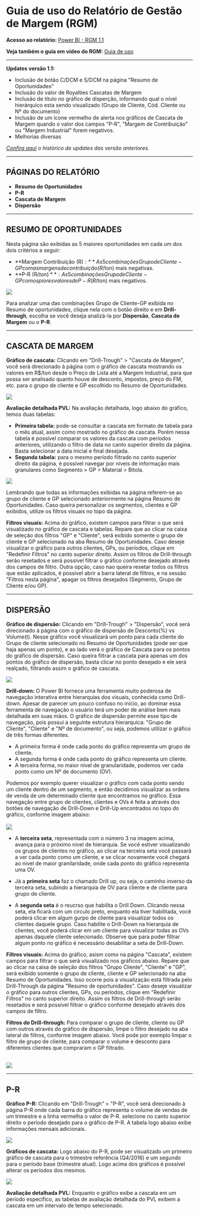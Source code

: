 # Guia de uso do Relatório de Gestão de Margem (RGM)

**Acesso ao relatório:** [Power BI - RGM 1.1](https://app.powerbi.com/groups/363fc772-dd63-4b14-9874-23adbff5b394/reports/86144c27-0021-4000-8f7c-6361bf0873e2/ReportSectiond4541df725c8d50c0f4c)

**Veja também o guia em vídeo do RGM:** [Guia de uso](https://arcelormittal.sharepoint.com/sites/arames/espaco-share/BBA/maisvalor/Documentos%20Compartilhados/Forms/AllItems.aspx?id=%2Fsites%2Farames%2Fespaco%2Dshare%2FBBA%2Fmaisvalor%2FDocumentos%20Compartilhados%2FPrecifica%C3%A7%C3%A3o%2FGuia%20RGM%201%2E0%2Emp4&parent=%2Fsites%2Farames%2Fespaco%2Dshare%2FBBA%2Fmaisvalor%2FDocumentos%20Compartilhados%2FPrecifica%C3%A7%C3%A3o)
___
**Updates versão 1.1:**
- Inclusão de botão C/DCM e S/DCM na página "Resumo de Oportunidades"
- Inclusão do valor de Royalties Cascatas de Margem
- Inclusão de título no gráfico de disperção, informando qual o nível hierárquico esta sendo visualizado (Grupo de Cliente, Cód. Cliente ou Nº do documento)
- Inclusão de um ícone vermelho de alerta nos gráficos de Cascata de Margem quando o valor dos campos "P-R", "Margem de Contribuição" ou "Margem Industrial" forem negativos.
- Melhorias diversas

*[Confira aqui](https://github.com/Luciano-Belgo/RGM-Guia/blob/master/Updates.md) o histórico de updates das versão anteriores.*

___
## PÁGINAS DO RELATÓRIO
- **Resumo de Oportunidades**
- **P-R**
- **Cascata de Margem**
- **Dispersão**

___

## RESUMO DE OPORTUNIDADES 
Nesta página são exibidas as 5 maiores oportunidades em cada um dos dois critérios a seguir:
- **Margem Contribuição (R$):** As 5 combinações Grupo de Cliente-GP com as  margens de contribuição (R$/ton) mais negativas.
- **P-R (R$/ton)**: As 5 combinações Grupo de Cliente-GP com os piores valores de P-R (R$/ton) mais negativos.

<img src="https://raw.githubusercontent.com/Luciano-Belgo/RGM-Guia/master/imagens/Resumo%20de%20oportunidades.png"><br>

Para analizar uma das combinações Grupo de Cliente-GP exibida no Resumo de oportunidades, clique nela com o botão direito e em **Drill-through**, escolha se você deseja analizá-la por **Dispersão**, **Cascata de Margem** ou o **P-R**. 

___
## CASCATA DE MARGEM
**Gráfico de cascata:** Clicando em "Drill-Trough" > "Cascata de Margem", você será direcionado à página com o gráfico de cascata mostrando os valores em R$/ton desde o Preço de Lista até a Margem Industrial, para que possa ser analisado quanto houve de desconto, impostos, preço do FM, etc. para o grupo de cliente e GP escolhido no Resumo de Oportunidades.

<img src="https://raw.githubusercontent.com/Luciano-Belgo/RGM-Guia/master/imagens/Cascata%20de%20margem.PNG"><br>


**Avaliação detalhada PVL:**  Na avaliação detalhada, logo abaixo do gráfico, temos duas tabelas:
- **Primeira tabela:** pode-se consultar a cascata em formato de tabela para o mês atual, assim como mostrado no gráfico de cascata. Porém nessa tabela é possível comparar os valores da cascata com períodos anteriores, utilizando o filtro de data no canto superior direito da página. Basta selecionar a data inicial e final desejada.
- **Segunda tabela:** para o mesmo período filtrado no canto superior direito da página, é possível navegar por níveis de informação mais granulares como Segmento > GP > Material > Bitola.

<img src="https://raw.githubusercontent.com/Luciano-Belgo/RGM-Guia/master/imagens/Avalia%C3%A7%C3%A3o%20detalhada.PNG"><br>

Lembrando que todas as informações exibidas na página referem-se ao grupo de cliente e GP selecionado anteriormente na página Resumo de Oportunidades. Caso queira personalizar os segmentos, clientes e GP exibidos, utilize os filtros visuais no topo da página.

**Filtros visuais:** Acima do gráfico, existem campos para filtrar o que será visualizado no gráfico de cascata e tabelas. Repare que ao clicar na caixa de seleção dos filtros "GP" e "Cliente", será exibido somente o grupo de cliente e GP selecionado na aba Resumo de Oportunidades.
Caso deseje visualizar o gráfico para outros clientes, GPs, ou períodos, clique em "Redefinir Filtros" no canto superior direito. Assim os filtros de Drill-through serão resetados e será possível filtrar o gráfico conforme desejado através dos campos de filtro. Outra opção, caso nao queira resetar todos os filtros que estão aplicados, é possível abrir a barra lateral de filtros, e na sessão "Filtros nesta página", apagar os filtros desejados (Segmento, Grupo de Cliente e/ou GP).

___
## DISPERSÃO
**Gráfico de dispersão:** Clicando em "Drill-Trough" > "Dispersão", você será direcionado à página com o gráfico de dispersão de Desconto(%) vs Volume(t). Nesse gráfico você visualizará um ponto para cada cliente do Grupo de cliente selecionado no Resumo de Oportunidades (pode ser que haja apenas um ponto), e ao lado verá o gráfico de Cascata para os pontos do gráfico de dispersão. Caso queira filtrar a cascata para apenas um dos pontos do gráfico de dispersão, basta clicar no ponto desejado e ele será realçado, filtrando assim o gráfico de cascata.

<img src="https://raw.githubusercontent.com/Luciano-Belgo/RGM-Guia/master/imagens/Dispers%C3%A3o.PNG"><br>

**Drill-down:** O Power BI fornece uma ferramenta muito poderosa de navegação interativa entre hierarquias dos visuais, conhecida como Drill-down. Apesar de parecer um pouco confuso no início, ao dominar essa ferramenta de navegação o usuário terá um poder de análise bem mais detalhada em suas mãos.
O gráfico de dispersão permite esse tipo de navegação, pois possui a seguinte estrutura hierarquica: "Grupo de Cliente", "Cliente" e "Nº de documento", ou seja, podemos utilizar o gráfico de três formas diferentes. 
- A primeira forma é onde cada ponto do gráfico representa um grupo de cliente.
- A segunda forma é onde cada ponto do gráfico representa um cliente.
- A terceira forma, no maior nível de granularidade, podemos ver cada ponto como um Nº de documento (OV). 

Podemos por exemplo querer visualizar o gráfico com cada ponto sendo um cliente dentro de um segmento, e então decidimos visualizar as ordens de venda de um determinado cliente que encontramos no gráfico. Essa navegação entre grupo de clientes, clientes e OVs é feita a através dos botões de navegação de Drill-Down e Drill-Up encontrados no topo do gráfico, conforme imagem abaixo:<br><br>
<img src="https://github.com/Luciano-Belgo/RGM-Guia/blob/master/drill%20down%20-%20drill%20up.png"><br>

- A **terceira seta**, representada com o número 3 na imagem acima, avança para o próximo nível de hierarquia. Se você estiver visualizando os grupos de clientes no gráfico, ao clicar na terceira seta você passará a ver cada ponto como um cliente, e se clicar novamente você chegará ao nivel de maior granilaridade, onde cada ponto do gráfico representa uma OV.

- Já a **primeira seta** faz o chamado Drill up, ou seja, o caminho inverso da terceira seta, subindo a hierarquia de OV para cliente e de cliente para grupo de cliente.

- A **segunda seta** é o reucrso que habilita o Drill Down. Clicando nessa seta, ela ficará com um circulo preto, enquanto ela tiver habilitada, você poderá clicar em algum gurpo de cliente para visualizar todos os clientes daquele grupo. Caso habilite o Drill-Down na hierarquia de clientes, você poderá clicar em um cliente para visualizar todas as OVs apenas daquele cliente selecionado. Observe que para poder filtrar algum ponto no gráfico é necessário desabilitar a seta de Drill-Down.

**Filtros visuais:** Acima do gráfico, asism como na página "Cascata", existem campos para filtrar o que será visualizado nos gráficos abaixo. Repare que ao clicar na caixa de seleção dos filtros "Grupo Cliente", "Cliente" e "GP", será exibido somente o grupo de cliente, cliente e GP selecionado na aba Resumo de Oportunidades. Isso ocorre pois a visualização está filtrada pelo Drill-Through da página "Resumo de oportunidades". Caso deseje visualizar o gráfico para outros clientes, GPs, ou períodos, clique em "Redefinir Filtros" no canto superior direito. Assim os filtros de Drill-through serão resetados e será possível filtrar o gráfico conforme desejado através dos campos de filtro.

**Filtros do Drill-through:** Para comparar o grupo de cliente, cliente ou GP com outros através do gráfico de dispersão, limpe o filtro desejado na aba lateral de filtros, conforme imagem abaixo. Você pode por exemplo limpar o filtro de grupo de cliente, para comparar o volume e desconto para diferentes clientes que compraram o GP filtrado. <br><br>

<img src="https://github.com/Luciano-Belgo/RGM-Guia/blob/master/imagens/Limpar%20filtros%20laterais.png">

___
## P-R
**Gráfico P-R:** Clicando em "Drill-Trough" > "P-R", você será direcionado à página P-R onde cada barra do gráfico representa o volume de vendas de um trimestre e a linha vermelha o valor de P-R. selecione no canto superior direito o período desejado para o gráfico de P-R. A tabela logo abaixo exibe informações mensais adicionais.

<img src="https://raw.githubusercontent.com/Luciano-Belgo/RGM-Guia/master/imagens/P-R.PNG">

**Gráficos de cascata:** Logo abaixo do P-R, pode ser visualizado um primeiro gráfico de cascata para o trimestre referência (Q4/2016) e um segundo para o período base (trimestre atual). Logo acima dos gráficos é possível alterar os períodos dos mesmos.

<img src="https://raw.githubusercontent.com/Luciano-Belgo/RGM-Guia/master/imagens/duas%20cascatas.PNG">

**Avaliação detalhada PVL:** Enquanto o gráfico exibe a cascata em um período específico, as tabelas de avaliação detalhada do PVL exibem a cascata em um intervalo de tempo selecionado.
